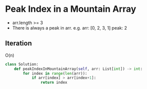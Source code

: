 # Peak Index in a Mountain Array
- arr.length >= 3
- There is always a peak in arr. e.g. arr: [0, 2, 3, 1] peak: 2

## Iteration
O(n)
```python
class Solution:
    def peakIndexInMountainArray(self, arr: List[int]) -> int:
        for index in range(len(arr)):
            if arr[index] > arr[index+1]:
                return index
```